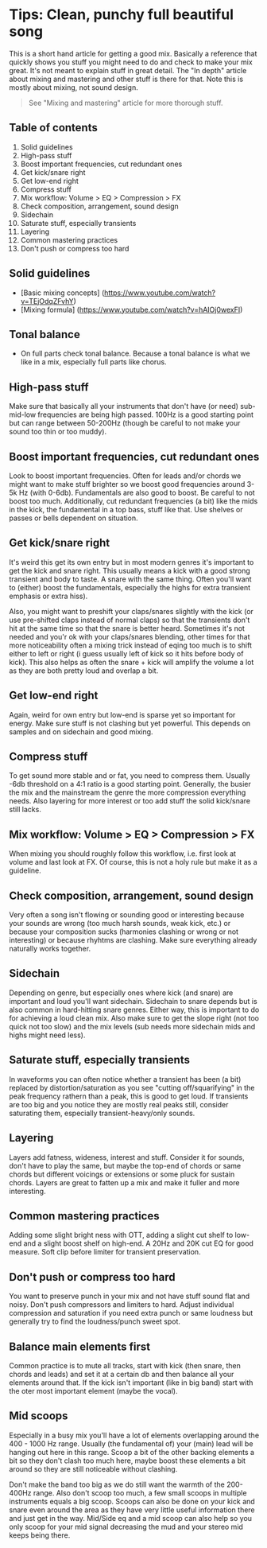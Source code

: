 # Tips: Clean, punchy full beautiful song
This is a short hand article for getting a good mix. Basically a reference that quickly shows you stuff you might need to do and check to make your mix great. It's not meant to explain stuff in great detail. The "In depth" article about mixing and mastering and other stuff is there for that. Note this is mostly about mixing, not sound design.

> See "Mixing and mastering" article for more thorough stuff.

## Table of contents
1. Solid guidelines
2. High-pass stuff
3. Boost important frequencies, cut redundant ones
4. Get kick/snare right
5. Get low-end right
6. Compress stuff
7. Mix workflow: Volume > EQ > Compression > FX
8. Check composition, arrangement, sound design
9. Sidechain
10. Saturate stuff, especially transients
11. Layering
12. Common mastering practices
13. Don't push or compress too hard


## Solid guidelines
- [Basic mixing concepts] (https://www.youtube.com/watch?v=TEjOdqZFvhY)
- [Mixing formula] (https://www.youtube.com/watch?v=hAIOj0wexFI)

## Tonal balance
- On full parts check tonal balance. Because a tonal balance is what we like in a mix, especially full parts like chorus.

## High-pass stuff
Make sure that basically all your instruments that don't have (or need) sub-mid-low frequencies are being high passed. 100Hz is a good starting point but can range between 50-200Hz (though be careful to not make your sound too thin or too muddy).

## Boost important frequencies, cut redundant ones
Look to boost important frequencies. Often for leads and/or chords we might want to make stuff brighter so we boost good frequencies around 3-5k Hz (with 0-6db). Fundamentals are also good to boost. Be careful to not boost too much. Additionally, cut redundant frequencies (a bit) like the mids in the kick, the fundamental in a top bass, stuff like that. Use shelves or passes or bells dependent on situation.

## Get kick/snare right
It's weird this get its own entry but in most modern genres it's important to get the kick and snare right. This usually means a kick with a good strong transient and body to taste. A snare with the same thing. Often you'll want to (either) boost the fundamentals, especially the highs for extra transient emphasis or extra hiss).

Also, you might want to preshift your claps/snares slightly with the kick (or use pre-shifted claps instead of normal claps) so that the transients don't hit at the same time so that the snare is better heard. Sometimes it's not needed and you'r ok with your claps/snares blending, other times for that more noticeability often a mixing trick instead of eqing too much is to shift either to left or right (i guess usually left of kick so it hits before body of kick). This also helps as often the snare + kick will amplify the volume a lot as they are both pretty loud and overlap a bit.

## Get low-end right
Again, weird for own entry but low-end is sparse yet so important for energy. Make sure stuff is not clashing but yet powerful. This depends on samples and on sidechain and good mixing.

## Compress stuff
To get sound more stable and or fat, you need to compress them. Usually -6db threshold on a 4:1 ratio is a good starting point. Generally, the busier the mix and the mainstream the genre the more compression everything needs. Also layering for more interest or too add stuff the solid kick/snare still lacks.

## Mix workflow: Volume > EQ > Compression > FX
When mixing you should roughly follow this workflow, i.e. first look at volume and last look at FX. Of course, this is not a holy rule but make it as a guideline.

## Check composition, arrangement, sound design
Very often a song isn't flowing or sounding good or interesting because your sounds are wrong (too much harsh sounds, weak kick, etc.) or because your composition sucks (harmonies clashing or wrong or not interesting) or because rhyhtms are clashing. Make sure everything already naturally works together.

## Sidechain
Depending on genre, but especially ones where kick (and snare) are important and loud you'll want sidechain. Sidechain to snare depends but is also common in hard-hitting snare genres. Either way, this is important to do for achieving a loud clean mix. Also make sure to get the slope right (not too quick not too slow) and the mix levels (sub needs more sidechain mids and highs might need less).

## Saturate stuff, especially transients
In waveforms you can often notice whether a transient has been (a bit) replaced by distortion/saturation as you see "cutting off/squarifying" in the peak frequency rathern than a peak, this is good to get loud. If transients are too big and you notice they are mostly real peaks still, consider saturating them, especially transient-heavy/only sounds.

## Layering
Layers add fatness, wideness, interest and stuff. Consider it for sounds, don't have to play the same, but maybe the top-end of chords or same chords but different voicings or extensions or some pluck for sustain chords. Layers are great to fatten up a mix and make it fuller and more interesting.

## Common mastering practices
Adding some slight bright ness with OTT, adding a slight cut shelf to low-end and a slight boost shelf on high-end. A 20Hz and 20K cut EQ for good measure. Soft clip before limiter for transient preservation.

## Don't push or compress too hard
You want to preserve punch in your mix and not have stuff sound flat and noisy. Don't push compressors and limiters to hard. Adjust individual compression and saturation if you need extra punch or same loudness but generally try to find the loudness/punch sweet spot.

## Balance main elements first
Common practice is to mute all tracks, start with kick (then snare, then chords and leads) and set it at a certain db and then balance all your elements around that. If the kick isn't important (like in big band) start with the oter most important element (maybe the vocal).

## Mid scoops
Especially in a busy mix you'll have a lot of elements overlapping around the 400 - 1000 Hz range. Usually (the fundamental of) your (main) lead will be hanging out here in this range. Scoop a bit of the other backing elements a bit so they don't clash too much here, maybe boost these elements a bit around so they are still noticeable without clashing. 

Don't make the band too big as we do still want the warmth of the 200-400Hz range. Also don't scoop too much, a few small scoops in multiple instruments equals a big scoop. Scoops can also be done on your kick and snare even around the area as they have very little useful information there and just get in the way. Mid/Side eq and a mid scoop can also help so you only scoop for your mid signal decreasing the mud and your stereo mid keeps being there.

